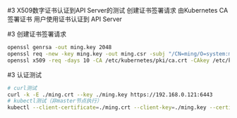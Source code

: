 #3 X509数字证书认证到API Server的测试
创建证书签署请求
由Kubernetes CA签署证书
用户使用证书认证到 API Server


#3 创建证书签署请求
```bash
openssl genrsa -out ming.key 2048
openssl req -new -key ming.key -out ming.csr -subj "/CN=ming/O=system:masters"
openssl x509 -req -days 10 -CA /etc/kubernetes/pki/ca.crt -CAkey /etc/kubernetes/pki/ca.key -CAcreateserial -in ./ming.csr -out ./ming.crt
```

#3 认证测试
```bash
# curl测试
curl -k -E ./ming.crt --key ./ming.key https://192.168.0.121:6443
# kubectl测试（非master节点执行）
kubectl --client-certificate=./ming.crt --client-key=./ming.key --certificate-authority=/etc/kubernetes/pki/ca.crt --server https://192.168.0.121:6443 get node
```
